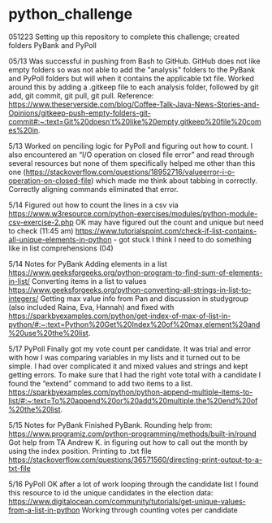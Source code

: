 # python_challenge
051223 Setting up this repository to complete this challenge; created folders PyBank and PyPoll
  
05/13 Was successful in pushing from Bash to GitHub.  GitHub does not like empty folders so was not able to add the "analysis" folders to the PyBank and PyPoll folders but will when it contains the applicable txt file. Worked around this by adding a .gitkeep file to each analysis folder, followed by git add, git commit, git pull, git pull.
Reference: https://www.theserverside.com/blog/Coffee-Talk-Java-News-Stories-and-Opinions/gitkeep-push-empty-folders-git-commit#:~:text=Git%20doesn't%20like%20empty,gitkeep%20file%20comes%20in.

5/13 Worked on penciling logic for PyPoll and figuring out how to count.  I also encountered an “I/O operation on closed file error” and read through several resources but none of them specifically helped me other than this one (https://stackoverflow.com/questions/18952716/valueerror-i-o-operation-on-closed-file) which made me think about tabbing in correctly.  Correctly aligning commands eliminated that error.

5/14 Figured out how to count the lines in a csv via https://www.w3resource.com/python-exercises/modules/python-module-csv-exercise-2.php
OK may have figured out the count and unique but need to check (11:45 am)
https://www.tutorialspoint.com/check-if-list-contains-all-unique-elements-in-python - got stuck
I think I need to do something like in list comprehensions (04)

5/14 Notes for PyBank
Adding elements in a list https://www.geeksforgeeks.org/python-program-to-find-sum-of-elements-in-list/
Converting items in a list to values
https://www.geeksforgeeks.org/python-converting-all-strings-in-list-to-integers/
Getting max value info from Pan and discussion in studygroup (also included Raina, Eva, Hannah) and fixed with 
https://sparkbyexamples.com/python/get-index-of-max-of-list-in-python/#:~:text=Python%20Get%20Index%20of%20max,element%20and%20use%20the%20list.

5/17 PyPoll
Finally got my vote count per candidate. It was trial and error with how I was comparing variables in my lists and it turned out to be simple.  I had over complicated it and mixed values and strings and kept getting errors.
To make sure that I had the right vote total with a candidate I found the “extend” command to add two items to a list. https://sparkbyexamples.com/python/python-append-multiple-items-to-list/#:~:text=To%20append%20or%20add%20multiple,the%20end%20of%20the%20list.


5/15 Notes for PyBank
Finished PyBank.  Rounding help from: https://www.programiz.com/python-programming/methods/built-in/round
Got help from TA Andrew K. in figuring out how to call out the month by using the index position.
Printing to .txt file https://stackoverflow.com/questions/36571560/directing-print-output-to-a-txt-file

5/16 PyPoll
OK after a lot of work looping through the candidate list I found this resource to id the unique candidates in the election data: https://www.digitalocean.com/community/tutorials/get-unique-values-from-a-list-in-python
Working through counting votes per candidate
